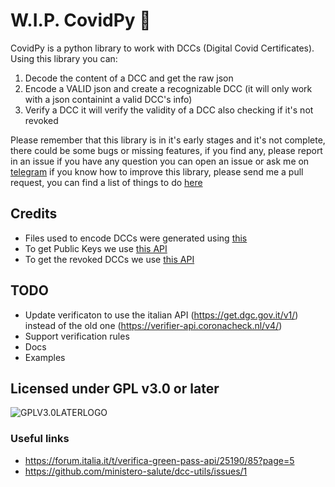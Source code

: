 # W.I.P. CovidPy 🦠

CovidPy is a python library to work with DCCs (Digital Covid Certificates).
Using this library you can:

1) Decode the content of a DCC and get the raw json
2) Encode a VALID json and create a recognizable DCC (it will only work with a json containint a valid DCC's info)
3) Verify a DCC it will verify the validity of a DCC also checking if it's not revoked

Please remember that this library is in it's early stages and it's not complete, there could be some bugs or missing features, if you find any, please report in an issue
if you have any question you can open an issue or ask me on [telegram](https://t.me/cagavo)
if you know how to improve this library, please send me a pull request, you can find a list of things to do [here](#TODO)

## Credits

- Files used to encode DCCs were generated using [this](https://github.com/ehn-dcc-development/ehn-sign-verify-python-trivial/blob/main/gen-csca-dsc.sh) 
- To get Public Keys we use [this API](https://verifier-api.coronacheck.nl/v4/verifier/public_keys)
- To get the revoked DCCs we use [this API](https://get.dgc.gov.it/v1/dgc/settings)

## TODO

- Update verificaton to use the italian API (https://get.dgc.gov.it/v1/) instead of the old one (https://verifier-api.coronacheck.nl/v4/)
- Support verification rules
- Docs
- Examples

## Licensed under GPL v3.0 or later


![GPLV3.0LATERLOGO](https://www.gnu.org/graphics/gplv3-or-later.png "Licensed under GPL v3.0 or later")

### Useful links

- https://forum.italia.it/t/verifica-green-pass-api/25190/85?page=5
- https://github.com/ministero-salute/dcc-utils/issues/1